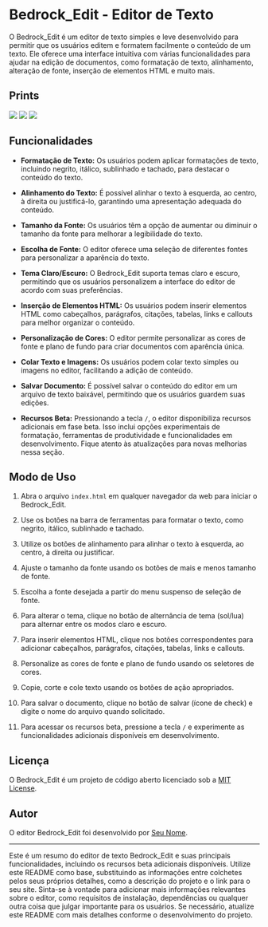 <h1>Bedrock_Edit - Editor de Texto</h1><p>O Bedrock_Edit é um editor de texto simples e leve desenvolvido para permitir que os usuários editem e formatem facilmente o conteúdo de um texto. Ele oferece uma interface intuitiva com várias funcionalidades para ajudar na edição de documentos, como formatação de texto, alinhamento, alteração de fonte, inserção de elementos HTML e muito mais.</p>

<h2>Prints</h2>

<img src="https://media.discordapp.net/attachments/1083996120688115752/1284845651250905168/image.png?ex=66e81d42&is=66e6cbc2&hm=aea8c2bc9d05825569ba27417a0414739374cf147ca974d843f32e413aca9df7&=&format=webp&quality=lossless&width=1333&height=662"/>
<img src="https://media.discordapp.net/attachments/1083996120688115752/1284845941924429935/image.png?ex=66e81d87&is=66e6cc07&hm=4089aa80c1f0f092e966ebbfa9856ae46931635026dab9d0c830c3f0131e9963&=&format=webp&quality=lossless&width=411&height=662"/>
<img src="https://media.discordapp.net/attachments/1083996120688115752/1284846018013298700/image.png?ex=66e81d99&is=66e6cc19&hm=ad152a33f341f8eef0d579d7cc471bc48fa1048a4a5a3ac335f789b41d7456f3&=&format=webp&quality=lossless&width=416&height=662"/>

<h2>Funcionalidades</h2><ul><li><p><strong>Formatação de Texto:</strong> Os usuários podem aplicar formatações de texto, incluindo negrito, itálico, sublinhado e tachado, para destacar o conteúdo do texto.</p></li><li><p><strong>Alinhamento do Texto:</strong> É possível alinhar o texto à esquerda, ao centro, à direita ou justificá-lo, garantindo uma apresentação adequada do conteúdo.</p></li><li><p><strong>Tamanho da Fonte:</strong> Os usuários têm a opção de aumentar ou diminuir o tamanho da fonte para melhorar a legibilidade do texto.</p></li><li><p><strong>Escolha de Fonte:</strong> O editor oferece uma seleção de diferentes fontes para personalizar a aparência do texto.</p></li><li><p><strong>Tema Claro/Escuro:</strong> O Bedrock_Edit suporta temas claro e escuro, permitindo que os usuários personalizem a interface do editor de acordo com suas preferências.</p></li><li><p><strong>Inserção de Elementos HTML:</strong> Os usuários podem inserir elementos HTML como cabeçalhos, parágrafos, citações, tabelas, links e callouts para melhor organizar o conteúdo.</p></li><li><p><strong>Personalização de Cores:</strong> O editor permite personalizar as cores de fonte e plano de fundo para criar documentos com aparência única.</p></li><li><p><strong>Colar Texto e Imagens:</strong> Os usuários podem colar texto simples ou imagens no editor, facilitando a adição de conteúdo.</p></li><li><p><strong>Salvar Documento:</strong> É possível salvar o conteúdo do editor em um arquivo de texto baixável, permitindo que os usuários guardem suas edições.</p></li><li><p><strong>Recursos Beta:</strong> Pressionando a tecla <code>/</code>, o editor disponibiliza recursos adicionais em fase beta. Isso inclui opções experimentais de formatação, ferramentas de produtividade e funcionalidades em desenvolvimento. Fique atento às atualizações para novas melhorias nessa seção.</p></li></ul><h2>Modo de Uso</h2><ol><li><p>Abra o arquivo <code>index.html</code> em qualquer navegador da web para iniciar o Bedrock_Edit.</p></li><li><p>Use os botões na barra de ferramentas para formatar o texto, como negrito, itálico, sublinhado e tachado.</p></li><li><p>Utilize os botões de alinhamento para alinhar o texto à esquerda, ao centro, à direita ou justificar.</p></li><li><p>Ajuste o tamanho da fonte usando os botões de mais e menos tamanho de fonte.</p></li><li><p>Escolha a fonte desejada a partir do menu suspenso de seleção de fonte.</p></li><li><p>Para alterar o tema, clique no botão de alternância de tema (sol/lua) para alternar entre os modos claro e escuro.</p></li><li><p>Para inserir elementos HTML, clique nos botões correspondentes para adicionar cabeçalhos, parágrafos, citações, tabelas, links e callouts.</p></li><li><p>Personalize as cores de fonte e plano de fundo usando os seletores de cores.</p></li><li><p>Copie, corte e cole texto usando os botões de ação apropriados.</p></li><li><p>Para salvar o documento, clique no botão de salvar (ícone de check) e digite o nome do arquivo quando solicitado.</p></li><li><p>Para acessar os recursos beta, pressione a tecla <code>/</code> e experimente as funcionalidades adicionais disponíveis em desenvolvimento.</p></li></ol><h2>Licença</h2><p>O Bedrock_Edit é um projeto de código aberto licenciado sob a <a href="LICENSE" target="_new">MIT License</a>.</p><h2>Autor</h2><p>O editor Bedrock_Edit foi desenvolvido por <a href="https://seusite.com" target="_new">Seu Nome</a>.</p><hr><p>Este é um resumo do editor de texto Bedrock_Edit e suas principais funcionalidades, incluindo os recursos beta adicionais disponíveis. Utilize este README como base, substituindo as informações entre colchetes pelos seus próprios detalhes, como a descrição do projeto e o link para o seu site. Sinta-se à vontade para adicionar mais informações relevantes sobre o editor, como requisitos de instalação, dependências ou qualquer outra coisa que julgar importante para os usuários. Se necessário, atualize este README com mais detalhes conforme o desenvolvimento do projeto.</p>